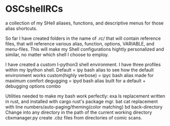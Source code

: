 OSCshellRCs
==========

a collection of my SHell aliases, functions, and descriptive menus for those alias shortcuts. 

So far I have created folders in the name of .<SHELKL>rc/ that will contain reference files, that will reference various alias, function, options, VARIABLE, and menu-files. This will make my Shell configurations hightly personalized and similar, no matter which shell I choose to employ.

I have created a custom I-python3 shell environment.
I have three profiles within my Ipython shell.
    Default = ipy bash alias to see how the default environment works
    custom(highly verbose) = ipyc bash alias made for maximum comfort
    degugging = ipyd bash alias built for a default + debugging options combo
    
Utilities needed to make my bash work perfectly:
exa ls replacement written in rust, and installed with cargo rust's package mgr.
bat cat replacement with line numbers/auto-paging/theming(color matching)
bd  back-directory Change into any directory in the path of the current working directory
cbxmanager.py create .cbz files from directories of comic scans.


